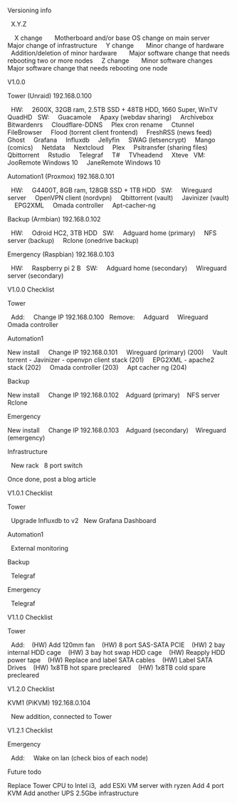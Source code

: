Versioning info

  X.Y.Z

    X change
      Motherboard and/or base OS change on main server
      Major change of infrastructure
    Y change
      Minor change of hardware
      Addition/deletion of minor hardware
      Major software change that needs rebooting two or more nodes
    Z change
      Minor software changes
      Major software change that needs rebooting one node

V1.0.0

Tower (Unraid) 192.168.0.100

  HW:
    2600X, 32GB ram, 2.5TB SSD + 48TB HDD, 1660 Super, WinTV QuadHD
  SW:
    Guacamole
    Apaxy (webdav sharing)
    Archivebox
    Bitwardenrs
    Cloudflare-DDNS
    Plex cron rename
    Ctunnel
    FileBrowser
    Flood (torrent client frontend)
    FreshRSS (news feed)
    Ghost
    Grafana
    Influxdb
    Jellyfin
    SWAG (letsencrypt)
    Mango (comics)
    Netdata
    Nextcloud
    Plex
    Psitransfer (sharing files)
    Qbittorrent 
    Rstudio
    Telegraf
    T#
    TVheadend
    Xteve
  VM:
    JooRemote Windows 10
    JaneRemote Windows 10

Automation1 (Proxmox) 192.168.0.101

  HW:
    G4400T, 8GB ram, 128GB SSD + 1TB HDD
  SW:
    Wireguard server
    OpenVPN client (nordvpn)
    Qbittorrent (vault)
    Javinizer (vault)
    EPG2XML
    Omada controller
    Apt-cacher-ng

Backup (Armbian) 192.168.0.102

  HW:
    Odroid HC2, 3TB HDD
  SW:
    Adguard home (primary)
    NFS server (backup)
    Rclone (onedrive backup)

Emergency (Raspbian) 192.168.0.103

  HW:
    Raspberry pi 2 B
  SW:
    Adguard home (secondary)
    Wireguard server (secondary)

V1.0.0 Checklist

Tower

  Add:
    Change IP 192.168.0.100
  Remove:
    Adguard
    Wireguard
    Omada controller

Automation1

 New install
    Change IP 192.168.0.101
    Wireguard (primary) (200)
    Vault torrent - Javinizer - openvpn client stack (201)
    EPG2XML - apache2 stack (202)
    Omada controller (203)
    Apt cacher ng (204)

Backup

 New install
    Change IP 192.168.0.102
   Adguard (primary)
   NFS server
   Rclone

Emergency

 New install
    Change IP 192.168.0.103
   Adguard (secondary)
   Wireguard (emergency)

Infrastructure

  New rack
  8 port switch

Once done, post a blog article


V1.0.1 Checklist

Tower

  Upgrade Influxdb to v2
  New Grafana Dashboard

Automation1

  External monitoring

Backup

  Telegraf

Emergency

  Telegraf


V1.1.0 Checklist

Tower

  Add:
   (HW) Add 120mm fan
   (HW) 8 port SAS-SATA PCIE
   (HW) 2 bay internal HDD cage
   (HW) 3 bay hot swap HDD cage
   (HW) Reapply HDD power tape
   (HW) Replace and label SATA cables
   (HW) Label SATA Drives
   (HW) 1x8TB hot spare precleared
   (HW) 1x8TB cold spare precleared


V1.2.0 Checklist

KVM1 (PiKVM) 192.168.0.104

  New addition, connected to Tower


V1.2.1 Checklist

Emergency

  Add:
    Wake on lan (check bios of each node)


Future todo

Replace Tower CPU to Intel i3,  add ESXi VM server with ryzen
Add 4 port KVM
Add another UPS
2.5Gbe infrastructure
